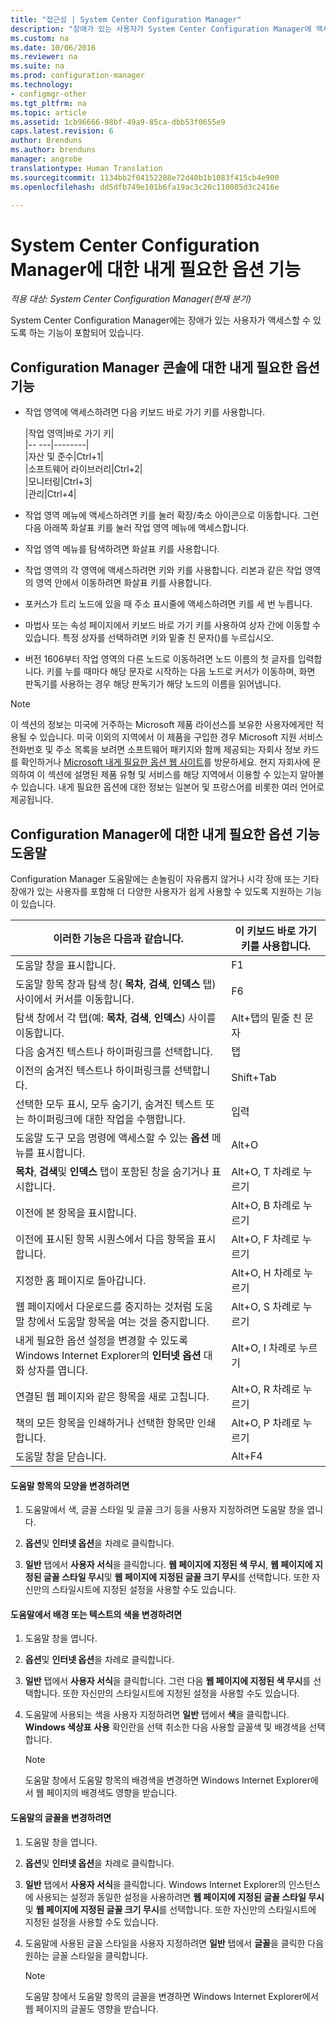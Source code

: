 ```yaml
---
title: "접근성 | System Center Configuration Manager"
description: "장애가 있는 사용자가 System Center Configuration Manager에 액세스할 수 있도록 하는 기능에 대해 알아봅니다."
ms.custom: na
ms.date: 10/06/2016
ms.reviewer: na
ms.suite: na
ms.prod: configuration-manager
ms.technology:
- configmgr-other
ms.tgt_pltfrm: na
ms.topic: article
ms.assetid: 1cb96666-98bf-49a9-85ca-dbb53f0655e9
caps.latest.revision: 6
author: Brenduns
ms.author: brenduns
manager: angrobe
translationtype: Human Translation
ms.sourcegitcommit: 1134bb2f04152288e72d40b1b1083f415cb4e900
ms.openlocfilehash: dd5dfb749e101b6fa19ac3c20c110085d3c2416e

---
```

# <a name="accessibility-features-in-system-center-configuration-manager"></a>System Center Configuration Manager에 대한 내게 필요한 옵션 기능

*적용 대상: System Center Configuration Manager(현재 분기)*


 System Center Configuration Manager에는 장애가 있는 사용자가 액세스할 수 있도록 하는 기능이 포함되어 있습니다.


 ## <a name="a-namebkmkaconsolea-accessibility-features-for-the-configuration-manager-console"></a><a name="bkmk_aconsole"></a> Configuration Manager 콘솔에 대한 내게 필요한 옵션 기능  
-   작업 영역에 액세스하려면 다음 키보드 바로 가기 키를 사용합니다.  

    |작업 영역|바로 가기 키|  
    |-- ---|--------|  
    |자산 및 준수|Ctrl+1|  
    |소프트웨어 라이브러리|Ctrl+2|  
    |모니터링|Ctrl+3|  
    |관리|Ctrl+4|  

-   작업 영역 메뉴에 액세스하려면  키를 눌러 확장/축소 아이콘으로 이동합니다. 그런 다음 아래쪽 화살표 키를 눌러 작업 영역 메뉴에 액세스합니다.  

-   작업 영역 메뉴를 탐색하려면 화살표 키를 사용합니다.  

-   작업 영역의 각 영역에 액세스하려면  키와  키를 사용합니다. 리본과 같은 작업 영역의 영역 안에서 이동하려면 화살표 키를 사용합니다.  

-   포커스가 트리 노드에 있을 때 주소 표시줄에 액세스하려면  키를 세 번 누릅니다.  

-   마법사 또는 속성 페이지에서 키보드 바로 가기 키를 사용하여 상자 간에 이동할 수 있습니다. 특정 상자를 선택하려면  키와 밑줄 친 문자()를 누르십시오.  

 -  버전 1606부터 작업 영역의 다른 노드로 이동하려면 노드 이름의 첫 글자를 입력합니다. 키를 누를 때마다 해당 문자로 시작하는 다음 노드로 커서가 이동하며, 화면 판독기를 사용하는 경우 해당 판독기가 해당 노드의 이름을 읽어냅니다.

> [!NOTE]  
>  이 섹션의 정보는 미국에 거주하는 Microsoft 제품 라이선스를 보유한 사용자에게만 적용될 수 있습니다. 미국 이외의 지역에서 이 제품을 구입한 경우 Microsoft 지원 서비스 전화번호 및 주소 목록을 보려면 소프트웨어 패키지와 함께 제공되는 자회사 정보 카드를 확인하거나 [Microsoft 내게 필요한 옵션 웹 사이트](http://go.microsoft.com/fwlink/?LinkId=8431)를 방문하세요. 현지 자회사에 문의하여 이 섹션에 설명된 제품 유형 및 서비스를 해당 지역에서 이용할 수 있는지 알아볼 수 있습니다. 내게 필요한 옵션에 대한 정보는 일본어 및 프랑스어를 비롯한 여러 언어로 제공됩니다.  

##  <a name="a-namebkmkahelpa-accessibility-features-for-configuration-manager-help"></a><a name="bkmk_ahelp"></a> Configuration Manager에 대한 내게 필요한 옵션 기능 도움말  
 Configuration Manager 도움말에는 손놀림이 자유롭지 않거나 시각 장애 또는 기타 장애가 있는 사용자를 포함해 더 다양한 사용자가 쉽게 사용할 수 있도록 지원하는 기능이 있습니다.  

|이러한 기능은 다음과 같습니다.|이 키보드 바로 가기 키를 사용합니다.|  
|----------------|--------------------------------|  
|도움말 창을 표시합니다.|F1|  
|도움말 항목 창과 탐색 창( **목차**, **검색**, **인덱스** 탭) 사이에서 커서를 이동합니다.|F6|  
|탐색 창에서 각 탭(예: **목차**, **검색**, **인덱스**) 사이를 이동합니다.|Alt+탭의 밑줄 친 문자|  
|다음 숨겨진 텍스트나 하이퍼링크를 선택합니다.|탭|  
|이전의 숨겨진 텍스트나 하이퍼링크를 선택합니다.|Shift+Tab|  
|선택한 모두 표시, 모두 숨기기, 숨겨진 텍스트 또는 하이퍼링크에 대한 작업을 수행합니다.|입력|  
|도움말 도구 모음 명령에 액세스할 수 있는 **옵션** 메뉴를 표시합니다.|Alt+O|  
|**목차**, **검색**및 **인덱스** 탭이 포함된 창을 숨기거나 표시합니다.|Alt+O, T 차례로 누르기|  
|이전에 본 항목을 표시합니다.|Alt+O, B 차례로 누르기|  
|이전에 표시된 항목 시퀀스에서 다음 항목을 표시합니다.|Alt+O, F 차례로 누르기|  
|지정한 홈 페이지로 돌아갑니다.|Alt+O, H 차례로 누르기|  
|웹 페이지에서 다운로드를 중지하는 것처럼 도움말 창에서 도움말 항목을 여는 것을 중지합니다.|Alt+O, S 차례로 누르기|  
|내게 필요한 옵션 설정을 변경할 수 있도록 Windows Internet Explorer의 **인터넷 옵션** 대화 상자를 엽니다.|Alt+O, I 차례로 누르기|  
|연결된 웹 페이지와 같은 항목을 새로 고칩니다.|Alt+O, R 차례로 누르기|  
|책의 모든 항목을 인쇄하거나 선택한 항목만 인쇄합니다.|Alt+O, P 차례로 누르기|  
|도움말 창을 닫습니다.|Alt+F4|  

#### <a name="to-change-the-appearance-of-a-help-topic"></a>도움말 항목의 모양을 변경하려면  

1.  도움말에서 색, 글꼴 스타일 및 글꼴 크기 등을 사용자 지정하려면 도움말 창을 엽니다.  

2.  **옵션**및 **인터넷 옵션**을 차례로 클릭합니다.  

3.  **일반** 탭에서 **사용자 서식**을 클릭합니다. **웹 페이지에 지정된 색 무시**, **웹 페이지에 지정된 글꼴 스타일 무시**및 **웹 페이지에 지정된 글꼴 크기 무시**를 선택합니다. 또한 자신만의 스타일시트에 지정된 설정을 사용할 수도 있습니다.  

#### <a name="to-change-the-color-of-the-background-or-text-in-help"></a>도움말에서 배경 또는 텍스트의 색을 변경하려면  

1.  도움말 창을 엽니다.  

2.  **옵션**및 **인터넷 옵션**을 차례로 클릭합니다.  

3.  **일반** 탭에서 **사용자 서식**을 클릭합니다. 그런 다음 **웹 페이지에 지정된 색 무시**를 선택합니다. 또한 자신만의 스타일시트에 지정된 설정을 사용할 수도 있습니다.  

4.  도움말에 사용되는 색을 사용자 지정하려면 **일반** 탭에서 **색**을 클릭합니다. **Windows 색상표 사용** 확인란을 선택 취소한 다음 사용할 글꼴색 및 배경색을 선택합니다.  

    > [!NOTE]  
    >  도움말 창에서 도움말 항목의 배경색을 변경하면 Windows Internet Explorer에서 웹 페이지의 배경색도 영향을 받습니다.  

#### <a name="to-change-the-font-in-help"></a>도움말의 글꼴을 변경하려면  

1.  도움말 창을 엽니다.  

2.  **옵션**및 **인터넷 옵션**을 차례로 클릭합니다.  

3.  **일반** 탭에서 **사용자 서식**을 클릭합니다. Windows Internet Explorer의 인스턴스에 사용되는 설정과 동일한 설정을 사용하려면 **웹 페이지에 지정된 글꼴 스타일 무시** 및 **웹 페이지에 지정된 글꼴 크기 무시**를 선택합니다. 또한 자신만의 스타일시트에 지정된 설정을 사용할 수도 있습니다.  

4.  도움말에 사용된 글꼴 스타일을 사용자 지정하려면 **일반** 탭에서 **글꼴**을 클릭한 다음 원하는 글꼴 스타일을 클릭합니다.  

    > [!NOTE]  
    >  도움말 창에서 도움말 항목의 글꼴을 변경하면 Windows Internet Explorer에서 웹 페이지의 글꼴도 영향을 받습니다.  



<!--HONumber=Nov16_HO1-->


